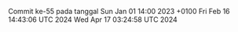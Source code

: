 Commit ke-55 pada tanggal Sun Jan 01 14:00 2023 +0100
Fri Feb 16 14:43:06 UTC 2024
Wed Apr 17 03:24:58 UTC 2024
